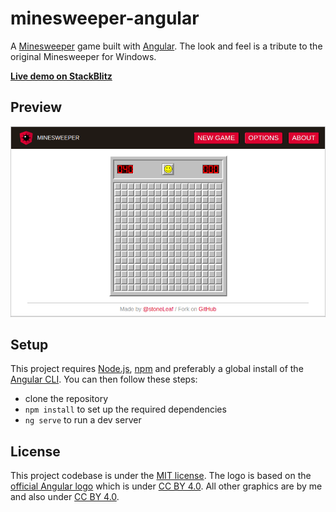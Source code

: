 # minesweeper-angular

A [Minesweeper](https://en.wikipedia.org/wiki/Minesweeper_(video_game)) game built with [Angular](https://angular.io/). The look and feel is a tribute to the original Minesweeper for Windows.

**[Live demo on StackBlitz](https://stackblitz.com/edit/minesweeper-angular)**

## Preview

[![Screencast](screencast.gif)](#preview)

## Setup

This project requires [Node.js](https://nodejs.org/), [npm](https://www.npmjs.com/get-npm) and preferably a global install of the [Angular CLI](https://cli.angular.io/). You can then follow these steps:

- clone the repository
- `npm install` to set up the required dependencies
- `ng serve` to run a dev server

## License

This project codebase is under the [MIT license](LICENSE).
The logo is based on the [official Angular logo](https://angular.io/presskit) which is under [CC BY 4.0](https://creativecommons.org/licenses/by/4.0/).
All other graphics are by me and also under [CC BY 4.0](https://creativecommons.org/licenses/by/4.0/).